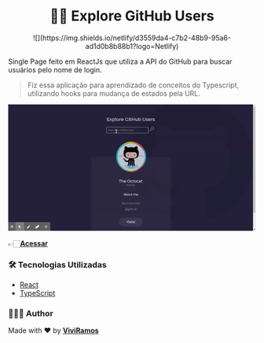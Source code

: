 <h1 align="center"> 🧑‍💻 Explore GitHub Users</h1>
<p align="center">![](https://img.shields.io/netlify/d3559da4-c7b2-48b9-95a6-ad1d0b8b88b1?logo=Netlify)</p>

Single Page feito em ReactJs que utiliza a API do GitHub para buscar usuários pelo nome de login.

>Fiz essa aplicação para aprendizado de conceitos do Typescript, utilizando hooks para mudança de estados pela URL.

![](usuario.gif)

 👉🏻[**Acessar**](http://https://usergithubexplore.netlify.app/)


### 🛠 Tecnologias Utilizadas

- [React](https://pt-br.reactjs.org/)
- [TypeScript](https://www.typescriptlang.org/)

### 🙋🏻‍♀️ Author

Made with :heart: by [**ViviRamos**](https://linkedin.com/in/viviane-ramos-luz-346169187)
